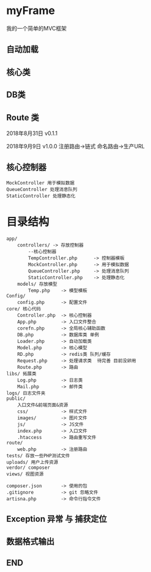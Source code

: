# myFrame
我的一个简单的MVC框架
## 自动加载

## 核心类

## DB类

## Route 类
2018年8月31日 v0.1.1

2018年9月9日 v1.0.0
    注册路由->链式 命名路由->生产URL

## 核心控制器
    MockController 用于模拟数据
    QueueController 处理消息队列
    StaticController 处理静态化
# 目录结构
    app/
        controllers/ -> 存放控制器
            --核心控制器
            TempController.php      -> 控制器模板
            MockController.php      -> 用于模拟数据
            QueueController.php     -> 处理消息队列
            StaticController.php    -> 处理静态化
        models/ 存放模型
            Temp.php    -> 模型模板
    Config/
        config.php      -> 配置文件
    core/ 核心代码
        Controller.php  -> 核心控制器
        App.php         -> 入口文件整合
        corefn.php      -> 全局核心辅助函数
        DB.php          -> 数据库类 单例
        Loader.php      -> 自动加载类
        Model.php       -> 核心模型
        RD.php          -> redis类 队列/缓存
        Request.php     -> 处理请求类  待完善 目前没卵用
        Route.php       -> 路由
    libs/ 拓展类
        Log.php         -> 日志类
        Mail.php        -> 邮件类
    logs/ 日志文件夹
    public/ 
        入口文件&前端页面&资源
        css/            -> 样式文件
        images/         -> 图片文件
        js/             -> JS文件
        index.php       -> 入口文件
        .htaccess       -> 路由重写文件
    route/ 
        web.php         -> 注册路由
    tests/ 存放一些PHP测试文件
    uploads/ 用户上传资源
    verdor/ composer
    views/ 视图资源

    composer.json       -> 使用的包
    .gitignore          -> git 忽略文件
    artisna.php         -> 命令行指令文件

## Exception 异常 与 捕获定位


## 数据格式输出











## END
